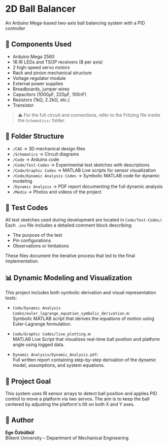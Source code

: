 # 2D Ball Balancer

An Arduino Mega-based two-axis ball balancing system with a PID controller

## 🔧 Components Used
- Arduino Mega 2560
- 16 IR LEDs and TSOP receivers (8 per axis)
- 2 high-speed servo motors
- Rack and pinion mechanical structure
- Voltage regulator module
- External power supplies
- Breadboards, jumper wires
- Capacitors (1000µF, 220µF, 100nF)
- Resistors (1kΩ, 2.2kΩ, etc.)
- Transistor

> ⚠️ For the full circuit and connections, refer to the Fritzing file inside the `Schematics/` folder.

## 📂 Folder Structure
- `/CAD` → 3D mechanical design files
- `/Schematics` → Circuit diagrams
- `/Code` → Arduino code 
- `/Code/Test-Codes` → Experimental test sketches with descriptions
- `/Code/Graphic Codes` → MATLAB Live scripts for sensor visualization
- `/Code/Dynamic Analysis Codes` → Symbolic MATLAB code for dynamic modeling
- `/Dynamic Analysis` → PDF report documenting the full dynamic analysis
- `/Media` → Photos and videos of the project

## 🧪 Test Codes
All test sketches used during development are located in `Code/Test-Codes/`.  
Each `.ino` file includes a detailed comment block describing:

- The purpose of the test  
- Pin configurations  
- Observations or limitations  

These files document the iterative process that led to the final implementation.

## 📊 Dynamic Modeling and Visualization
This project includes both symbolic derivation and visual representation tools:

- `Code/Dynamic Analysis Codes/euler_lagrange_equation_symbolic_derivation.m`:  
  Symbolic MATLAB script that derives the equations of motion using Euler-Lagrange formulation.

- `Code/Graphic Codes/live_plotting.m`:  
  MATLAB Live Script that visualizes real-time ball position and platform angle using logged data.

- `Dynamic Analysis/Dynamic_Analysis.pdf`:  
  Full written report containing step-by-step derivation of the dynamic model, assumptions, and system equations.

## 🎯 Project Goal
This system uses IR sensor arrays to detect ball position and applies PID control to move a platform via two servos. The aim is to keep the ball centered by adjusting the platform's tilt on both X and Y axes.

## 👤 Author
**Ege Özbülbül**  
Bilkent University – Department of Mechanical Engineering

